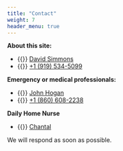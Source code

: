 ```yaml
---
title: "Contact"
weight: 7
header_menu: true
---
```


**About this site:**
- {{<icon class="fa fa-envelope">}}&nbsp;[David Simmons](mailto:davidgs@davidgs.com)
- {{<icon class="fa fa-phone">}}&nbsp;[+1 (919) 534-5099](tel:+19195345099)

**Emergency or medical professionals:**
- {{<icon class="fa fa-envelope">}}&nbsp;[John Hogan](mailto:hoganjf@hotmail.com)
- {{<icon class="fa fa-phone">}}&nbsp;[+1 (860) 608-2238](tel:+18606082238)

**Daily Home Nurse**
- {{<icon class="fa fa-phone">}}&nbsp;[Chantal](tel:+18606082238)

We will respond as soon as possible.
